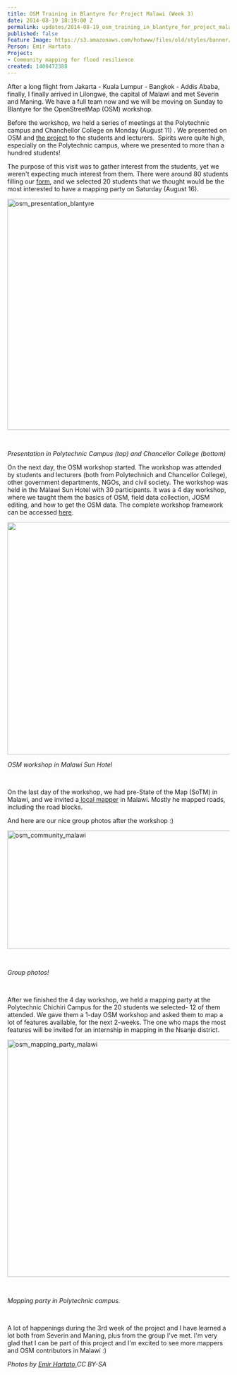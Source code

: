 ```yaml
---
title: OSM Training in Blantyre for Project Malawi (Week 3)
date: 2014-08-19 18:19:00 Z
permalink: updates/2014-08-19_osm_training_in_blantyre_for_project_malawi_(week_3)
published: false
Feature Image: https://s3.amazonaws.com/hotwww/files/old/styles/banner/public/collage.jpg
Person: Emir Hartato
Project:
- Community mapping for flood resilience
created: 1408472388
---
```


<p>After a long flight from Jakarta - Kuala Lumpur - Bangkok - Addis Ababa, finally, I finally arrived in Lilongwe, the capital of Malawi and met Severin and Maning. We have a full team now and we will be moving on Sunday to Blantyre for the OpenStreetMap (OSM) workshop.</p><p>Before the workshop, we held a series of meetings at the Polytechnic campus and Chanchellor College on Monday (August 11) . We presented on OSM and <a href="http://hot.openstreetmap.org/projects/osm_community_mapping_for_flood_preparedness_in_malawi" target="_blank">the project</a>&nbsp;to the students and lecturers. &nbsp;Spirits were quite high, especially on the Polytechnic campus, where we presented to more than a hundred students!</p><p>The purpose of this visit was to gather interest from the students, yet we weren't expecting much interest from them. There were around 80 students filling our <a href="https://docs.google.com/forms/d/1QKF-u3kfcmdeT7ppfyiM2tfw41hmOwRUu2IBLFD0S5s/viewform" target="_blank">form</a>, and we selected 20 students that we thought would be the most interested to have a mapping party on Saturday (August 16).</p><p><a href="http://hot.openstreetmap.org/sites/default/files/collage_0.jpg"><img class="image-large" title="OSM Presentation in Polytechnic and Chancellor College" src="https://s3.amazonaws.com/hotwww/files/old/styles/large/public/collage_0.jpg?itok=ROy4pmk_" alt="osm_presentation_blantyre" style="width:524px;height:524px"></a></p><p>&nbsp;</p><p><em>Presentation in Polytechnic Campus (top) and Chancellor College (bottom)</em></p><p>On the next day, the OSM workshop started. The workshop was attended by students and lecturers (both from Polytechnich and Chancellor College), other government departments, NGOs, and civil society. The workshop was held in the Malawi Sun Hotel with 30 participants. It was a 4 day workshop, where we taught them the basics of OSM, field data collection, JOSM editing, and how to get the OSM data. The complete workshop framework can be accessed&nbsp;<a href="https://docs.google.com/document/d/1OFEbs0VsaggjkgIsVOamt__aqnPMnz8k-zEsDkVxfG0/edit#heading=h.oajlszlevt1f" target="_blank">here</a>.</p><p><a href="http://hot.openstreetmap.org/sites/default/files/collage_1.jpg"><img class="image-large" src="https://s3.amazonaws.com/hotwww/files/old/styles/large/public/collage_1.jpg?itok=O6dQ_D95" alt="" style="width:527px;height:527px"></a></p><p><em>OSM workshop in Malawi Sun Hotel</em></p><p>&nbsp;</p><p>On the last day of the workshop, we had pre-State of the Map (SoTM) in Malawi, and we invited a<a href="https://www.openstreetmap.org/user/dkmw1" target="_blank">&nbsp;local mapper</a>&nbsp;in Malawi. Mostly he mapped roads, including the road blocks.</p><p>And here are our nice group photos after the workshop :)</p><p><a href="%20http://hot.openstreetmap.org/sites/default/files/collage3.jpg"><img class="image-large" title="Workshop Participant with Trainers" src="https://s3.amazonaws.com/hotwww/files/old/styles/large/public/collage3.jpg?itok=IeTf_CFT" alt="osm_community_malawi" style="width:536px;height:268px"></a></p><p>&nbsp;</p><p><em>Group photos!</em></p><p>&nbsp;</p><p>After we finished the 4 day workshop, we held a mapping party at the Polytechnic Chichiri Campus for the 20 students we selected- 12 of them attended. We gave them a 1-day OSM workshop and asked them to map a lot of features available, for the next 2-weeks. The one who maps the most features will be invited for an internship in mapping in the Nsanje district.&nbsp;</p><p><a href="http://hot.openstreetmap.org/sites/default/files/collage4.jpg"><img class="image-large" title="Mapping Party for selected Polytechnic students" src="https://s3.amazonaws.com/hotwww/files/old/styles/large/public/collage4.jpg?itok=xlv1hlcO" alt="osm_mapping_party_malawi" style="width:538px;height:538px"></a></p><p>&nbsp;</p><p><em>Mapping party in Polytechnic campus.</em></p><p>&nbsp;</p><p>A lot of happenings during the 3rd week of the project and I have learned a lot both from Severin and Maning, plus from the group I've met. I'm very glad that I can be part of this project and I'm excited to see more mappers and OSM contributors in Malawi :)</p><p><em>Photos by <a href="http://flickr.com/photos/emirhartato" target="_blank">Emir Hartato </a>CC BY-SA</em></p><pre><br><br><br></pre><p>&nbsp;</p><p>&nbsp;</p><p>&nbsp;</p><p>&nbsp;</p><p>&nbsp;</p><p>&nbsp;</p><p>&nbsp;</p>
